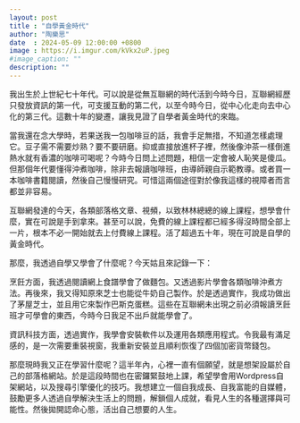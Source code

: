 ```yaml
---
layout: post
title : "自學黃金時代"
author: "陶樂思"
date  : 2024-05-09 12:00:00 +0800
image : https://i.imgur.com/kVkx2uP.jpeg
#image_caption: ""
description: ""
---
```


我出生於上世紀七十年代。可以說是從無互聯網的時代活到今時今日，互聯網經歷只發放資訊的第一代，可支援互動的第二代，以至今時今日，從中心化走向去中心化的第三代。這數十年的變遷，讓我見證了自學者黃金時代的來臨。

<!--more-->

當我還在念大學時，若果送我一包咖啡豆的話，我會手足無措，不知道怎樣處理它。豆子需不需要炒熟？要不要研磨。抑或直接放進杯子裡，然後像沖茶一樣倒進熱水就有香濃的咖啡可喝呢？今時今日問上述問題，相信一定會被人恥笑是傻瓜。但那個年代要懂得沖煮咖啡，除非去報讀咖啡班，由導師親自示範教導。或者買一本咖啡書籍閱讀，然後自己慢慢研究。可惜這兩個途徑對於像我這樣的視障者而言都並非容易。

互聯網發達的今天，各類部落格文章、視頻，以致林林總總的線上課程，想學會什麼，實在可說是手到拿來。甚至可以說，免費的線上課程都已經多得沒時間全部上一片，根本不必一開始就去上付費線上課程。活了超過五十年，現在可說是自學的黃金時代。

那麼，我透過自學又學會了什麼呢？今天姑且來記錄一下：

烹飪方面，我透過閱讀網上食譜學會了做麵包。又透過影片學會各類咖啡沖煮方法。再後來，我又得知原來芝士也能從牛奶自己製作。於是透過實作，我成功做出了茅屋芝士，並且用它來製作巴斯克蛋糕。這些在互聯網未出現之前必須報讀烹飪班才可學會的東西，今時今日我足不出戶就能學會了。

資訊科技方面，透過實作，我學會安裝軟件以及運用各類應用程式。令我最有滿足感的，是一次需要重裝視窗，我重新安裝並且順利恢復了四個加密貨幣錢包。

那麼現時我又正在學習什麼呢？這半年內，心裡一直有個願望，就是想架設屬於自己的部落格網站。於是這段時間也在密鑼緊鼓地上課，希望學會用Wordpress自架網站，以及搜尋引擎優化的技巧。我想建立一個自我成長、自我富能的自媒體，鼓勵更多人透過自學解決生活上的問題，解鎖個人成就，看見人生的各種選擇與可能性。然後拋開認命心態，活出自己想要的人生。

<!--END-->